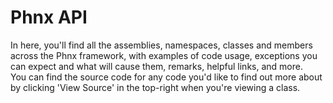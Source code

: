 # Phnx API

In here, you'll find all the assemblies, namespaces, classes and members across the Phnx framework, with examples of code usage, exceptions you can expect and what will cause them, remarks, helpful links, and more.<br>You can find the source code for any code you'd like to find out more about by clicking 'View Source' in the top-right when you're viewing a class.